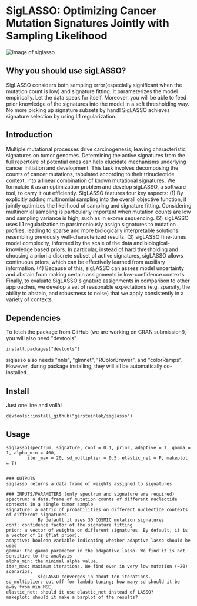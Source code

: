 # SigLASSO: Optimizing Cancer Mutation Signatures Jointly with Sampling Likelihood
![Image of siglasso](https://raw.githubusercontent.com/gersteinlab/siglasso/master/images/siglasso_schematics.png)

## Why you should use sigLASSO?
SigLASSO considers both sampling error(especially significant when the mutation count is low) and signature fitting. It parameterizes the model empirically. Let the data speak for itself. Moreover, you will be able to feed prior knowledge of the signatures into the model in a soft thresholding way. No more picking up signature subsets by hand! SigLASSO achieves signature selection by using L1 regularization.

## Introduction
Multiple mutational processes drive carcinogenesis, leaving characteristic signatures on tumor genomes. Determining the active signatures from the full repertoire of potential ones can help elucidate mechanisms underlying cancer initiation and development. This task involves decomposing the counts of cancer mutations, tabulated according to their trinucleotide context, into a linear combination of known mutational signatures. We formulate it as an optimization problem and develop sigLASSO, a software tool, to carry it out efficiently. SigLASSO features four key aspects: (1) By explicitly adding multinomial sampling into the overall objective function, it jointly optimizes the likelihood of sampling and signature fitting. Considering multinomial sampling is particularly important when mutation counts are low and sampling variance is high, such as in exome sequencing. (2) sigLASSO uses L1 regularization to parsimoniously assign signatures to mutation profiles, leading to sparse and more biologically interpretable solutions resembling previously well-characterized results. (3) sigLASSO fine-tunes model complexity, informed by the scale of the data and biological-knowledge based priors. In particular, instead of hard thresholding and choosing a priori a discrete subset of active signatures, sigLASSO allows continuous priors, which can be effectively learned from auxiliary information. (4) Because of this, sigLASSO can assess model uncertainty and abstain from making certain assignments in low-confidence contexts. Finally, to evaluate SigLASSO signature assignments in comparison to other approaches, we develop a set of reasonable expectations (e.g. sparsity, the ability to abstain, and robustness to noise) that we apply consistently in a variety of contexts.

## Dependencies
To fetch the package from GitHub (we are working on CRAN submission!), you will also need "devtools"
```
install.packages("devtools")
```
siglasso also needs "nnls", "glmnet", "RColorBrewer", and "colorRamps". However, during package installing, they will all be automatically co-installed.

## Install
Just one line and vollà!
```
devtools::install_github("gersteinlab/siglasso")
```

## Usage
```
siglasso(spectrum, signature, conf = 0.1, prior, adaptive = T, gamma =  1, alpha_min = 400, 
		iter_max = 20, sd_multiplier = 0.5, elastic_net = F, makeplot = T)


### OUTPUTS
siglasso returns a data.frame of weights assigned to signatures

### INPUTS/PARAMETERS (only spectrum and signature are required)
spectrum: a data.frame of mutation counts of different nucleotide contexts in a single tumor sample
signature: a matrix of probabilities on different nucleotide contexts of different signatures. 
            By default it uses 30 COSMIC mutation signatures
conf: confidence factor of the signature fitting
prior: a vector of weights on different signatures. By default, it is a vector of 1s (flat prior).
adaptive: boolean variable indicating whether adaptive lasso should be used
gamma: the gamma parameter in the adapative lasso. We find it is not sensitive to the analysis
alpha_min: the minimal alpha value. 
iter_max: maximum iterations. We find even in very low mutation (~20) scenarios, 
			sigLASSO converges in about ten iterations.
sd_multiplier: cut-off for lambda tuning; how many sd should it be away from min MSE.
elastic_net: should it use elastic_net instead of LASSO?
makeplot: should it make a barplot of the results?
```
